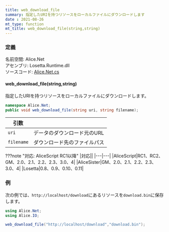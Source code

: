 ```yaml
---
title: web_download_file
summary: 指定したURIを持つリソースをローカルファイルにダウンロードします
date : 2021-08-26
mt_type: function
mt_title: web_download_file(string,string)
---
```


### 定義
名前空間: Alice.Net<br/>
アセンブリ: Losetta.Runtime.dll<br/>
ソースコード: [Alice.Net.cs](https://github.com/WSOFT-Project/Losetta/blob/master/Losetta.Runtime/Alice.Net.cs)


#### web_download_file(string,string)

指定したURIを持つリソースをローカルファイルにダウンロードします。

```cs title="AliceScript"
namespace Alice.Net;
public void web_download_file(string uri, string filename);
```

|引数| |
|-|-|
|`uri`| データのダウンロード元のURL|
|`filename`| ダウンロード先のファイルパス|

???note "対応: AliceScript RC1以降"
    |対応||
    |---|---|
    |AliceScript|RC1、RC2、GM、2.0、2.1、2.2、2.3、3.0、4|
    |AliceSister|GM、2.0、2.1、2.2、2.3、3.0、4|
    |Losetta|0.8、0.9、0.10、0.11|

### 例
次の例では、`http://localhost/download`にあるリソースを`download.bin`に保存します。

```cs title="AliceScript"
using Alice.Net;
using Alice.IO;

web_download_file("http://localhost/download","download.bin");
```